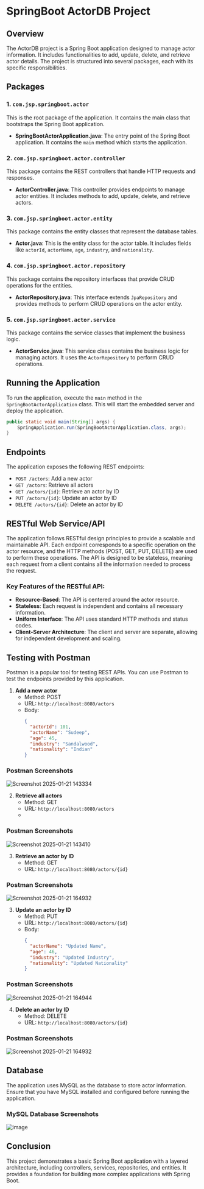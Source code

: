 # SpringBoot ActorDB Project

## Overview
The ActorDB project is a Spring Boot application designed to manage actor information. It includes functionalities to add, update, delete, and retrieve actor details. The project is structured into several packages, each with its specific responsibilities.

## Packages

### 1. `com.jsp.springboot.actor`
This is the root package of the application. It contains the main class that bootstraps the Spring Boot application.

- **SpringBootActorApplication.java**: The entry point of the Spring Boot application. It contains the `main` method which starts the application.

### 2. `com.jsp.springboot.actor.controller`
This package contains the REST controllers that handle HTTP requests and responses.

- **ActorController.java**: This controller provides endpoints to manage actor entities. It includes methods to add, update, delete, and retrieve actors.

### 3. `com.jsp.springboot.actor.entity`
This package contains the entity classes that represent the database tables.

- **Actor.java**: This is the entity class for the actor table. It includes fields like `actorId`, `actorName`, `age`, `industry`, and `nationality`.

### 4. `com.jsp.springboot.actor.repository`
This package contains the repository interfaces that provide CRUD operations for the entities.

- **ActorRepository.java**: This interface extends `JpaRepository` and provides methods to perform CRUD operations on the actor entity.

### 5. `com.jsp.springboot.actor.service`
This package contains the service classes that implement the business logic.

- **ActorService.java**: This service class contains the business logic for managing actors. It uses the `ActorRepository` to perform CRUD operations.

## Running the Application
To run the application, execute the `main` method in the `SpringBootActorApplication` class. This will start the embedded server and deploy the application.

```java
public static void main(String[] args) {
    SpringApplication.run(SpringBootActorApplication.class, args);
}
```

## Endpoints
The application exposes the following REST endpoints:

- `POST /actors`: Add a new actor
- `GET /actors`: Retrieve all actors
- `GET /actors/{id}`: Retrieve an actor by ID
- `PUT /actors/{id}`: Update an actor by ID
- `DELETE /actors/{id}`: Delete an actor by ID

## RESTful Web Service/API
The application follows RESTful design principles to provide a scalable and maintainable API. Each endpoint corresponds to a specific operation on the actor resource, and the HTTP methods (POST, GET, PUT, DELETE) are used to perform these operations. The API is designed to be stateless, meaning each request from a client contains all the information needed to process the request.

### Key Features of the RESTful API:
- **Resource-Based**: The API is centered around the actor resource.
- **Stateless**: Each request is independent and contains all necessary information.
- **Uniform Interface**: The API uses standard HTTP methods and status codes.
- **Client-Server Architecture**: The client and server are separate, allowing for independent development and scaling.

## Testing with Postman
Postman is a popular tool for testing REST APIs. You can use Postman to test the endpoints provided by this application.

1. **Add a new actor**
   - Method: POST
   - URL: `http://localhost:8080/actors`
   - Body: 
     ```json
     {
       "actorId": 101,
       "actorName": "Sudeep",
       "age": 45,
       "industry": "Sandalwood",
       "nationality": "Indian"
     }
     ```
### Postman Screenshots
![Screenshot 2025-01-21 143334](https://github.com/user-attachments/assets/5da8a8ba-ad4f-43d7-bab0-aaaf40e0c096)


2. **Retrieve all actors**
   - Method: GET
   - URL: `http://localhost:8080/actors`
   - 
  ### Postman Screenshots
 ![Screenshot 2025-01-21 143410](https://github.com/user-attachments/assets/8a045506-5bc2-4bb0-bbe2-5d635e3f56a0)


3. **Retrieve an actor by ID**
   - Method: GET
   - URL: `http://localhost:8080/actors/{id}`

### Postman Screenshots
![Screenshot 2025-01-21 164932](https://github.com/user-attachments/assets/edb1f136-907f-47f8-ba1d-8b55739a2d21)


3. **Update an actor by ID**
   - Method: PUT
   - URL: `http://localhost:8080/actors/{id}`
   - Body: 
     ```json
     {
       "actorName": "Updated Name",
       "age": 46,
       "industry": "Updated Industry",
       "nationality": "Updated Nationality"
     }
     ```
### Postman Screenshots
![Screenshot 2025-01-21 164944](https://github.com/user-attachments/assets/9fd66c90-880f-4582-b48a-1764b35c5841)


4. **Delete an actor by ID**
   - Method: DELETE
   - URL: `http://localhost:8080/actors/{id}`
  
### Postman Screenshots
![Screenshot 2025-01-21 164932](https://github.com/user-attachments/assets/24d50e81-4121-42ce-ad6c-23b9c8c9e47c)

## Database
The application uses MySQL as the database to store actor information. Ensure that you have MySQL installed and configured before running the application.

### MySQL Database Screenshots
![image](https://github.com/user-attachments/assets/a707e506-0e8b-4bbd-9210-3f8747ba02cf)


## Conclusion
This project demonstrates a basic Spring Boot application with a layered architecture, including controllers, services, repositories, and entities. It provides a foundation for building more complex applications with Spring Boot.
